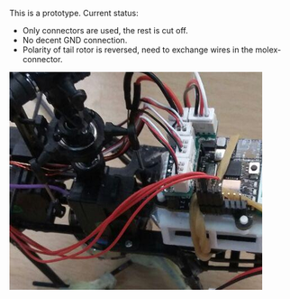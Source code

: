 This is a prototype. Current status:

* Only connectors are used, the rest is cut off.
* No decent GND connection.
* Polarity of tail rotor is reversed, need to exchange wires in the molex-connector.

![Connectors only](images/connectors_only.png)
